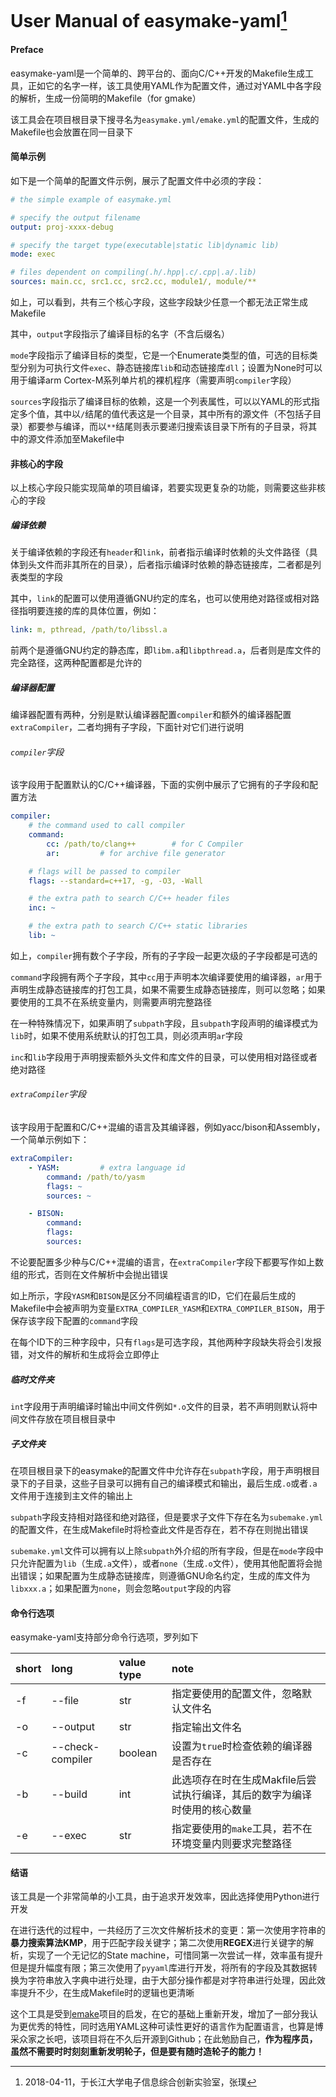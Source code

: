 # User Manual of easymake-yaml[^1]

[^1]: 2018-04-11，于长江大学电子信息综合创新实验室，张璞

#### Preface 
easymake-yaml是一个简单的、跨平台的、面向C/C++开发的Makefile生成工具，正如它的名字一样，该工具使用YAML作为配置文件，通过对YAML中各字段的解析，生成一份简明的Makefile（for gmake）

该工具会在项目根目录下搜寻名为`easymake.yml/emake.yml`的配置文件，生成的Makefile也会放置在同一目录下

#### 简单示例
如下是一个简单的配置文件示例，展示了配置文件中必须的字段：
```yaml
# the simple example of easymake.yml

# specify the output filename
output: proj-xxxx-debug

# specify the target type(executable|static lib|dynamic lib)
mode: exec

# files dependent on compiling(.h/.hpp|.c/.cpp|.a/.lib)
sources: main.cc, src1.cc, src2.cc, module1/, module/**
```

如上，可以看到，共有三个核心字段，这些字段缺少任意一个都无法正常生成Makefile

其中，`output`字段指示了编译目标的名字（不含后缀名）

`mode`字段指示了编译目标的类型，它是一个Enumerate类型的值，可选的目标类型分别为可执行文件`exec`、静态链接库`lib`和动态链接库`dll`；设置为None时可以用于编译arm Cortex-M系列单片机的裸机程序（需要声明`compiler`字段）

`sources`字段指示了编译目标的依赖，这是一个列表属性，可以以YAML的形式指定多个值，其中以`/`结尾的值代表这是一个目录，其中所有的源文件（不包括子目录）都要参与编译，而以`**`结尾则表示要递归搜索该目录下所有的子目录，将其中的源文件添加至Makefile中

#### 非核心的字段
以上核心字段只能实现简单的项目编译，若要实现更复杂的功能，则需要这些非核心的字段

##### 编译依赖
关于编译依赖的字段还有`header`和`link`，前者指示编译时依赖的头文件路径（具体到头文件而非其所在的目录），后者指示编译时依赖的静态链接库，二者都是列表类型的字段

其中，`link`的配置可以使用遵循GNU约定的库名，也可以使用绝对路径或相对路径指明要连接的库的具体位置，例如：
```yaml
link: m, pthread, /path/to/libssl.a
```
前两个是遵循GNU约定的静态库，即`libm.a`和`libpthread.a`，后者则是库文件的完全路径，这两种配置都是允许的

##### 编译器配置
编译器配置有两种，分别是默认编译器配置`compiler`和额外的编译器配置`extraCompiler`，二者均拥有子字段，下面针对它们进行说明

###### `compiler`字段
该字段用于配置默认的C/C++编译器，下面的实例中展示了它拥有的子字段和配置方法
```yaml
compiler:
	# the command used to call compiler
	command: 
		cc:	/path/to/clang++		# for C Compiler
		ar:			# for archive file generator

	# flags will be passed to compiler
	flags: --standard=c++17, -g, -O3, -Wall

	# the extra path to search C/C++ header files
	inc: ~

	# the extra path to search C/C++ static libraries
	lib: ~
```
如上，`compiler`拥有数个子字段，所有的子字段一起更次级的子字段都是可选的

`command`字段拥有两个子字段，其中`cc`用于声明本次编译要使用的编译器，`ar`用于声明生成静态链接库的打包工具，如果不需要生成静态链接库，则可以忽略；如果要使用的工具不在系统变量内，则需要声明完整路径

在一种特殊情况下，如果声明了`subpath`字段，且`subpath`字段声明的编译模式为`lib`时，如果不使用系统默认的打包工具，则必须声明`ar`字段

`inc`和`lib`字段用于声明搜索额外头文件和库文件的目录，可以使用相对路径或者绝对路径

###### `extraCompiler`字段
该字段用于配置和C/C++混编的语言及其编译器，例如yacc/bison和Assembly，一个简单示例如下：
```yaml
extraCompiler:
	- YASM:			# extra language id
		command: /path/to/yasm
		flags: ~
		sources: ~

	- BISON:
		command:
		flags:
		sources:
```

不论要配置多少种与C/C++混编的语言，在`extraCompiler`字段下都要写作如上数组的形式，否则在文件解析中会抛出错误

如上所示，字段`YASM`和`BISON`是区分不同编程语言的ID，它们在最后生成的Makefile中会被声明为变量`EXTRA_COMPILER_YASM`和`EXTRA_COMPILER_BISON`，用于保存该字段下配置的`command`字段

在每个ID下的三种字段中，只有`flags`是可选字段，其他两种字段缺失将会引发报错，对文件的解析和生成将会立即停止

##### 临时文件夹
`int`字段用于声明编译时输出中间文件例如`*.o`文件的目录，若不声明则默认将中间文件存放在项目根目录中

##### 子文件夹
在项目根目录下的easymake的配置文件中允许存在`subpath`字段，用于声明根目录下的子目录，这些子目录可以拥有自己的编译模式和输出，最后生成`.o`或者`.a`文件用于连接到主文件的输出上

`subpath`字段支持相对路径和绝对路径，但是要求子文件下存在名为`subemake.yml`的配置文件，在生成Makefile时将检查此文件是否存在，若不存在则抛出错误

`subemake.yml`文件可以拥有以上除`subpath`外介绍的所有字段，但是在`mode`字段中只允许配置为`lib`（生成`.a`文件），或者`none`（生成`.o`文件），使用其他配置将会抛出错误；如果配置为生成静态链接库，则遵循GNU命名约定，生成的库文件为`libxxx.a`；如果配置为`none`，则会忽略`output`字段的内容

#### 命令行选项
easymake-yaml支持部分命令行选项，罗列如下


short | long | value type | note
:--|:--|:--|:--
-f | --file | str | 指定要使用的配置文件，忽略默认文件名
-o | --output | str | 指定输出文件名
-c | --check-compiler| boolean | 设置为`true`时检查依赖的编译器是否存在
-b | --build | int | 此选项存在时在生成Makfile后尝试执行编译，其后的数字为编译时使用的核心数量
-e | --exec | str | 指定要使用的`make`工具，若不在环境变量内则要求完整路径


#### 结语
该工具是一个非常简单的小工具，由于追求开发效率，因此选择使用Python进行开发

在进行迭代的过程中，一共经历了三次文件解析技术的变更：第一次使用字符串的**暴力搜索算法KMP**，用于匹配字段关键字；第二次使用**REGEX**进行关键字的解析，实现了一个无记忆的State machine，可惜同第一次尝试一样，效率虽有提升但是提升幅度有限；第三次使用了`pyyaml`库进行开发，将所有的字段及其数据转换为字符串放入字典中进行处理，由于大部分操作都是对字符串进行处理，因此效率提升不少，在生成Makefile时的逻辑也更清晰

这个工具是受到[emake](github.com/skywind3000/emake)项目的启发，在它的基础上重新开发，增加了一部分我认为更优秀的特性，同时选用YAML这种可读性更好的语言作为配置语言，也算是博采众家之长吧，该项目将在不久后开源到Github；在此勉励自己，**作为程序员，虽然不需要时时刻刻重新发明轮子，但是要有随时造轮子的能力！**